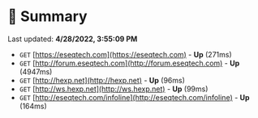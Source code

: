 # 📖 Summary
Last updated: **4/28/2022, 3:55:09 PM**

- `GET` [https://eseqtech.com](https://eseqtech.com) - **Up** (271ms)
- `GET` [http://forum.eseqtech.com](http://forum.eseqtech.com) - **Up** (4947ms)
- `GET` [http://hexp.net](http://hexp.net) - **Up** (96ms)
- `GET` [http://ws.hexp.net](http://ws.hexp.net) - **Up** (99ms)
- `GET` [http://eseqtech.com/infoline](http://eseqtech.com/infoline) - **Up** (164ms)
